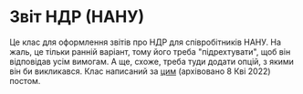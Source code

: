 # Звіт НДР (НАНУ)

Це клас для оформлення звітів про НДР для співробітників НАНУ. На жаль, це тільки ранній варіант, тому його треба "підрехтувати", щоб він відповідав усім вимогам. А ще, схоже, треба туди додати опцій, з якими він би викликався. Клас написаний за [цим](https://web.archive.org/web/20220408132754/http://dkhramov.dp.ua/Comp.NIRReportDSTU300895#_1) (архівовано 8 Кві 2022) постом.